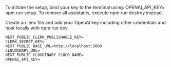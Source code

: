 To initiate the setup, bind your key to the terminal using: OPENAI_API_KEY=<key> npm run setup. To remove all assistants, execute npm run destroy instead.

Create an .env file and add your OpenAI key including other credentials and host locally with npm run dev.

```env
NEXT_PUBLIC_CLERK_PUBLISHABLE_KEY=
CLERK_SECRET_KEY=
NEXT_PUBLIC_BASE_URL=http://localhost:3000
CLOUDINARY_URL=
NEXT_PUBLIC_CLOUDINARY_CLOUD_NAME=
OPENAI_API_KEY=


